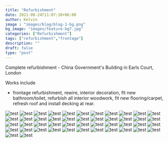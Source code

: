 ```yaml
---
title: "Refurbishment"
date: 2021-08-24T11:07:10+06:00
author: Kelvin
image : "images/blog/blog-1-bg.png"
bg_image: "images/feature-bg7.jpg"
categories: ["Refurbishment"]
tags: ["refurbishment","frontage"]
description: ""
draft: false
type: "post"
---
```



Complete refurbishment - China Government's Building in Earls Court, London 

Works include  
  - frontage refurbishment, rewire, interior decoration, fit new bathroom/toilet, refurbish all interior woodwork, fit new flooring/carpet, refresh roof and install decking at rear.


![test](/images/blog/blog-1%20(1).jpg)
![test](/images/blog/blog-1%20(2).jpg)
![test](/images/blog/blog-1%20(3).jpg)
![test](/images/blog/blog-1%20(4).jpg)
![test](/images/blog/blog-1%20(5).jpg)
![test](/images/blog/blog-1%20(6).jpg)
![test](/images/blog/blog-1%20(7).jpg)
![test](/images/blog/blog-1%20(8).jpg)
![test](/images/blog/blog-1%20(9).jpg)
![test](/images/blog/blog-1%20(10).jpg)
![test](/images/blog/blog-1%20(11).jpg)
![test](/images/blog/blog-1%20(12).jpg)
![test](/images/blog/blog-1%20(13).jpg)
![test](/images/blog/blog-1%20(14).jpg)
![test](/images/blog/blog-1%20(15).jpg)
![test](/images/blog/blog-1%20(16).jpg)
![test](/images/blog/blog-1%20(17).jpg)
![test](/images/blog/blog-1%20(18).jpg)
![test](/images/blog/blog-1%20(19).jpg)
![test](/images/blog/blog-1%20(20).jpg)
![test](/images/blog/blog-1%20(21).jpg)
![test](/images/blog/blog-1%20(22).jpg)
![test](/images/blog/blog-1%20(23).jpg)
![test](/images/blog/blog-1%20(24).jpg)
![test](/images/blog/blog-1%20(25).jpg)
![test](/images/blog/blog-1%20(26).jpg)
![test](/images/blog/blog-1%20(27).jpg)
![test](/images/blog/blog-1%20(28).jpg)
![test](/images/blog/blog-1%20(29).jpg)
![test](/images/blog/blog-1%20(30).jpg)
![test](/images/blog/blog-1%20(31).jpg)
![test](/images/blog/blog-1%20(32).jpg)
![test](/images/blog/blog-1%20(33).jpg)
![test](/images/blog/blog-1%20(34).jpg)
![test](/images/blog/blog-1%20(35).jpg)
![test](/images/blog/blog-1%20(36).jpg)
![test](/images/blog/blog-1%20(37).jpg)
![test](/images/blog/blog-1%20(38).jpg)
![test](/images/blog/blog-1%20(39).jpg)
![test](/images/blog/blog-1%20(40).jpg)
![test](/images/blog/blog-1%20(41).jpg)
![test](/images/blog/blog-1%20(42).jpg)
![test](/images/blog/blog-1%20(43).jpg)
![test](/images/blog/blog-1%20(44).jpg)
![test](/images/blog/blog-1%20(45).jpg)
![test](/images/blog/blog-1%20(46).jpg)